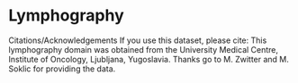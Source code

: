# Lymphography
Citations/Acknowledgements If you use this dataset, please cite:  This lymphography domain was obtained from the University Medical Centre, Institute of Oncology, Ljubljana, Yugoslavia. Thanks go to M. Zwitter and M. Soklic for providing the data.

